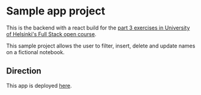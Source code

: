 # Sample app project

This is the backend with a react build for the [part 3 exercises in University of Helsinki's Full Stack open course](https://fullstackopen.com/en/part3).

This sample project allows the user to filter, insert, delete and update names on a fictional notebook.

## Direction

This app is deployed [here](https://intense-brushlands-02948.herokuapp.com/).
